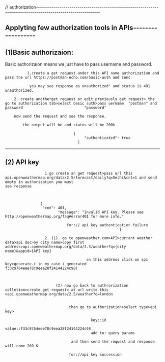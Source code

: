 // authorization--------------------------------------------------------------------------------------------------------------




Applyting few authorization tools in APIs------------------
------------------------------------------------------------------------------------------------------------------------------------------------------------------------
(1)Basic authorizaion:
--------------------------------------------
Basic authorizaion means we just have to pass username and password.

              1.create a get request under this API name authorization and pass the url https://postman-echo.com/basic-auth and send 
     
               you may see response as unauthorized" and status is 401 unauthorized.

		2. create anotherget request or edit previously get request> the go to authorization tab>select basic auth>pass uername  "postman" and password  		                   "password"

		now send the request and see the response.

			the output will be and status will be 200k
                 
                                   {
                                        "authenticated": true
                                     }
-------------------------------------------------------------------------------------------------------------------------------------------------------------------
(2) API key
----------------------------------------------------------------------------------------------------------------------------------------------------------------------
                      1.go create an get request>pass url this api.openweathermap.org/data/2.5/forecast/daily?q=Delhi&cnt=1 and send empty in authorization you must                                     see response



  					{
   					 "cod": 401,
    						"message": "Invalid API key. Please see http://openweathermap.org/faq#error401 for more info."

                                for:// api key authentication failure
														}
                        
                      2. (1). go to openweather.com>API>current weather data>api doc>by city name>copy first address>api.openweathermap.org/data/2.5/weather?q={city                                name}&appid={API key}
                                           
                                         on this address click on api key>generate.( in my case i generated f33c9764eee78c9eea28f24144224c98)



                           (2) now go back to authrorization colletion>create get request> at url write this >api.openweathermap.org/data/2.5/weather?q=london


                                 then go to authorization>select type>api key>

                                           key::id
                                           value::f33c9764eee78c9eea28f24144224c98
                                           add to: query params

                                  and then send the request and response will come 200 K

                                 for://api key succession
